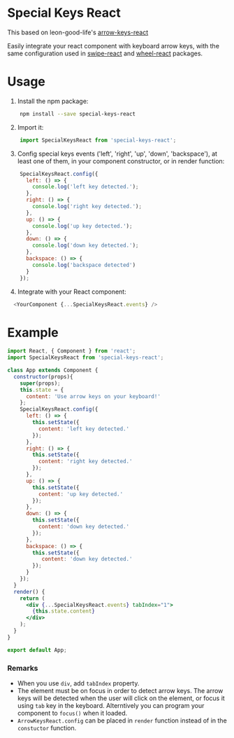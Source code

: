 # Special Keys React

This based on leon-good-life's [arrow-keys-react](https://github.com/leon-good-life/arrow-keys-react)

Easily integrate your react component with keyboard arrow keys, with the same configuration used in [swipe-react](https://github.com/leon-good-life/swipe-react) and [wheel-react](https://github.com/leon-good-life/wheel-react) packages.

# Usage
1. Install the npm package:
```bash
    npm install --save special-keys-react
```
2. Import it:
```javascript
    import SpecialKeysReact from 'special-keys-react';
```
3. Config special keys events ('left', 'right', 'up', 'down', 'backspace'), at least one of them, in your component constructor, or in render function:
```javascript
    SpecialKeysReact.config({
      left: () => {
        console.log('left key detected.');
      },
      right: () => {
        console.log('right key detected.');
      },
      up: () => {
        console.log('up key detected.');
      },
      down: () => {
        console.log('down key detected.');
      },
      backspace: () => {
        console.log('backspace detected')
      }
    });
```

4. Integrate with your React component:
```javascript
  <YourComponent {...SpecialKeysReact.events} />
```

# Example
```jsx
import React, { Component } from 'react';
import SpecialKeysReact from 'special-keys-react';

class App extends Component {
  constructor(props){
    super(props);
    this.state = {
      content: 'Use arrow keys on your keyboard!'
    };
    SpecialKeysReact.config({
      left: () => {
        this.setState({
          content: 'left key detected.'
        });
      },
      right: () => {
        this.setState({
          content: 'right key detected.'
        });
      },
      up: () => {
        this.setState({
          content: 'up key detected.'
        });
      },
      down: () => {
        this.setState({
          content: 'down key detected.'
        });
      },
      backspace: () => {
        this.setState({
           content: 'down key detected.'
        });
      }
    });
  }
  render() {
    return (
      <div {...SpecialKeysReact.events} tabIndex="1">
        {this.state.content}
      </div>
    );
  }
}

export default App;

```
### Remarks
* When you use `div`, add `tabIndex` property.
* The element must be on focus in order to detect arrow keys. The arrow keys will be detected when the user will click on the element, or focus it using `tab` key in the keyboard. Alterntively you can program your component to `focus()` when it loaded. 
* `ArrowKeysReact.config` can be placed in `render` function instead of in the `constuctor` function.
